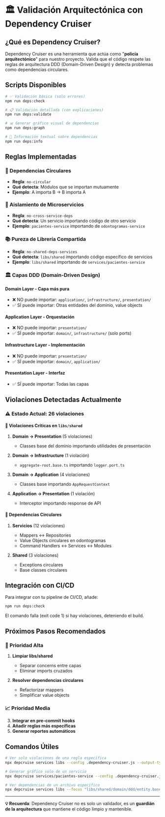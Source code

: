 # 🏛️ Validación Arquitectónica con Dependency Cruiser

## **¿Qué es Dependency Cruiser?**

Dependency Cruiser es una herramienta que actúa como "**policía arquitectónico**" para nuestro proyecto. Valida que el código respete las reglas de arquitectura DDD (Domain-Driven Design) y detecta problemas como dependencias circulares.

## **Scripts Disponibles**

```bash
# ✅ Validación básica (solo errores)
npm run deps:check

# 📋 Validación detallada (con explicaciones)
npm run deps:validate

# 📊 Generar gráfico visual de dependencias
npm run deps:graph

# 📄 Información textual sobre dependencias
npm run deps:info
```

## **Reglas Implementadas**

### **🚫 Dependencias Circulares**
- **Regla**: `no-circular`
- **Qué detecta**: Módulos que se importan mutuamente
- **Ejemplo**: A importa B → B importa A

### **🔄 Aislamiento de Microservicios**
- **Regla**: `no-cross-service-deps`
- **Qué detecta**: Un servicio importando código de otro servicio
- **Ejemplo**: `pacientes-service` importando de `odontogramas-service`

### **📚 Pureza de Librería Compartida**
- **Regla**: `no-shared-deps-services`
- **Qué detecta**: `libs/shared` importando código específico de servicios
- **Ejemplo**: `libs/shared` importando de `services/pacientes-service`

### **🏛️ Capas DDD (Domain-Driven Design)**

#### **Domain Layer - Capa más pura**
- ❌ NO puede importar: `application/`, `infrastructure/`, `presentation/`
- ✅ SÍ puede importar: Otras entidades del dominio, value objects

#### **Application Layer - Orquestación**
- ❌ NO puede importar: `presentation/`
- ✅ SÍ puede importar: `domain/`, `infrastructure/` (solo ports)

#### **Infrastructure Layer - Implementación**
- ❌ NO puede importar: `presentation/`
- ✅ SÍ puede importar: `domain/`, `application/`

#### **Presentation Layer - Interfaz**
- ✅ SÍ puede importar: Todas las capas

## **Violaciones Detectadas Actualmente**

### **⚠️ Estado Actual: 26 violaciones**

#### **🔴 Violaciones Críticas en `libs/shared`**
1. **Domain → Presentation** (5 violaciones)
   - Classes base del dominio importando utilidades de presentación
   
2. **Domain → Infrastructure** (1 violación)
   - `aggregate-root.base.ts` importando `logger.port.ts`
   
3. **Domain → Application** (4 violaciones)
   - Classes base importando `AppRequestContext`

4. **Application → Presentation** (1 violación)
   - Interceptor importando response de API

#### **🔴 Dependencias Circulares**
1. **Servicios** (12 violaciones)
   - Mappers ↔ Repositories
   - Value Objects circulares en odontogramas
   - Command Handlers ↔ Services ↔ Modules

2. **Shared** (3 violaciones)
   - Exceptions circulares
   - Base classes circulares

## **Integración con CI/CD**

Para integrar con tu pipeline de CI/CD, añade:
```bash
npm run deps:check
```

El comando falla (exit code 1) si hay violaciones, deteniendo el build.

## **Próximos Pasos Recomendados**

### **🚨 Prioridad Alta**
1. **Limpiar libs/shared**
   - Separar concerns entre capas
   - Eliminar imports cruzados

2. **Resolver dependencias circulares**
   - Refactorizar mappers
   - Simplificar value objects

### **📈 Prioridad Media**
3. **Integrar en pre-commit hooks**
4. **Añadir reglas más específicas**
5. **Generar reportes automáticos**

## **Comandos Útiles**

```bash
# Ver solo violaciones de una regla específica
npx depcruise services libs --config .dependency-cruiser.js --output-type err-long | grep "no-circular"

# Generar gráfico solo de un servicio
npx depcruise services/pacientes-service --config .dependency-cruiser.js --output-type dot | dot -T svg > pacientes-deps.svg

# Ver dependencias de un archivo específico
npx depcruise services libs --focus "libs/shared/domain/ddd/entity.base.ts" --config .dependency-cruiser.js --output-type dot
```

---

**💡 Recuerda**: Dependency Cruiser no es solo un validador, es un **guardián de la arquitectura** que mantiene el código limpio y mantenible. 